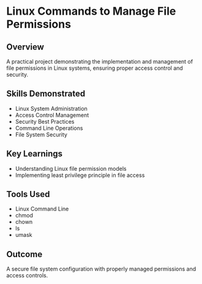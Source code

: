 # Linux Commands to Manage File Permissions

## Overview
A practical project demonstrating the implementation and management of file permissions in Linux systems, ensuring proper access control and security.

## Skills Demonstrated
- Linux System Administration
- Access Control Management
- Security Best Practices
- Command Line Operations
- File System Security

## Key Learnings
- Understanding Linux file permission models
- Implementing least privilege principle in file access

## Tools Used
- Linux Command Line
- chmod
- chown
- ls
- umask

## Outcome
A secure file system configuration with properly managed permissions and access controls. 